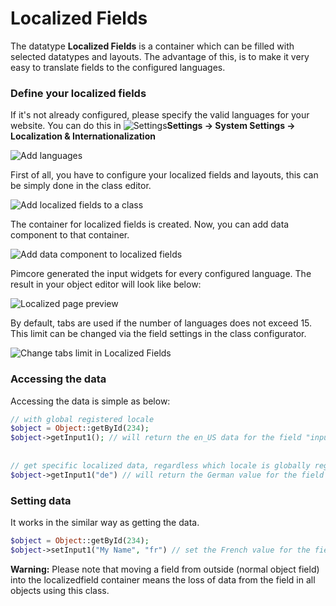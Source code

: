 # Localized Fields

The datatype **Localized Fields** is a container which can be filled with selected datatypes and layouts. 
The advantage of this, is to make it very easy to translate fields to the configured languages.

### Define your localized fields

[comment]: #TODOinlineimgs

<div class="inline-imgs">

If it's not already configured, please specify the valid languages for your website. 
You can do this in ![Settings](../../img/Icon_settings.png)**Settings -> System Settings -> Localization & Internationalization**

</div>


![Add languages](../../img/Objects_LocalizedFields_add_language.png)

First of all, you have to configure your localized fields and layouts, this can be simply done in the class editor.

![Add localized fields to a class](../../img/Objects_LocalizedFields_add_data_component.png)

The container for localized fields is created. Now, you can add data component to that container.

![Add data component to localized fields](../../img/Objects_LocalizedFields_add_inputs_to_lf.png)

Pimcore generated the input widgets for every configured language. 
The result in your object editor will look like below:

![Localized page preview](../../img/Objects_LocalizedFields_page_preview.png)

By default, tabs are used if the number of languages does not exceed 15. 
This limit can be changed via the field settings in the class configurator.

![Change tabs limit in Localized Fields](../../img/Objects_LocalizedFields_change_tabs_limit.png)

### Accessing the data

Accessing the data is simple as below:

```php
// with global registered locale
$object = Object::getById(234);
$object->getInput1(); // will return the en_US data for the field "input1"
 
 
// get specific localized data, regardless which locale is globally registered
$object->getInput1("de") // will return the German value for the field "input1"
```

### Setting data

It works in the similar way as getting the data.

```php
$object = Object::getById(234);
$object->setInput1("My Name", "fr") // set the French value for the field "input1"
```

**Warning:** Please note that moving a field from outside (normal object field) into the localizedfield container means the loss of data from the field in all objects using this class.